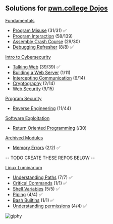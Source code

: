 ## Solutions for [pwn.college Dojos](https://pwn.college/dojos)

[Fundamentals](https://github.com/w3th4nds/pwn-college/tree/main/Dojos/Fundamentals)

* [Program Misuse](https://github.com/w3th4nds/pwn-college/tree/main/Dojos/Fundamentals/Program%20Misuse) (31/31) ✅
* [Program Interaction](https://github.com/w3th4nds/pwn-college/tree/main/Dojos/Fundamentals/Program%20Interaction) (58/139)
* [Assembly Crash Course](https://github.com/w3th4nds/pwn-college/tree/main/Dojos/Fundamentals/Assembly%20Crash%20Course) (29/30)
* [Debugging Refresher](https://github.com/w3th4nds/pwn-college/tree/main/Dojos/Fundamentals/Debugging%20Refresher) (8/8) ✅

[Intro to Cybersecurity](https://github.com/w3th4nds/pwn-college/tree/main/Dojos/Intro%20to%20Cybersecurity)

* [Talking Web](https://github.com/w3th4nds/pwn-college/tree/main/Dojos/Intro%20to%20Cybersecurity/Talking%20Web) (39/39) ✅
* [Building a Web Server](https://github.com/w3th4nds/pwn-college/tree/main/Dojos/Intro%20to%20Cybersecurity/Building%20a%20Web%20Server) (1/11)
* [Intercepting Communication](https://github.com/w3th4nds/pwn-college/tree/main/Dojos/Intro%20to%20Cybersecurity/Intercepting%20Communication) (6/14)
* [Cryptography](https://github.com/w3th4nds/pwn-college/tree/main/Dojos/Intro%20to%20Cybersecurity/Cryptography) (2/14)
* [Web Security](https://github.com/w3th4nds/pwn-college/tree/main/Dojos/Intro%20to%20Cybersecurity/Web%20Security) (9/15)

[Program Security](https://github.com/w3th4nds/pwn-college/tree/main/Dojos/Program%20Security)

* [Reverse Engineering](https://github.com/w3th4nds/pwn-college/tree/main/Dojos/Program%20Security/Reverse%20Engineering) (11/44)

[Software Exploitation](https://github.com/w3th4nds/pwn-college/tree/main/Dojos/Software%20Exploitation)

* [Return Oriented Programming](https://github.com/w3th4nds/pwn-college/tree/main/Dojos/Software%20Exploitation/Return%20Oriented%20Programming) (/30)

[Archived Modules](https://github.com/w3th4nds/pwn-college/tree/main/Dojos/Archived%20Modules/) 

* [Memory Errors](https://github.com/w3th4nds/pwn-college/tree/main/Dojos/Archived%20Modules/Memory%20Errors) (2/2) ✅

-- TODO CREATE THESE REPOS BELOW -- 

[Linux Luminarium](https://github.com/w3th4nds/pwn-college/tree/main/Dojos/Linux%20Luminarium)

* [Understanding Paths](https://github.com/w3th4nds/pwn-college/tree/main/Dojos/Linux%20Luminarium/Understanding%20Paths) (7/7) ✅
* [Critical Commands](https://github.com/w3th4nds/pwn-college/tree/main/Dojos/Linux%20Luminarium/Critical%20Commands) (1/1) ✅
* [Shell Variables](https://github.com/w3th4nds/pwn-college/tree/main/Dojos/Linux%20Luminarium/Shell%20Variables) (5/5) ✅
* [Piping](https://github.com/w3th4nds/pwn-college/tree/main/Dojos/Linux%20Luminarium/Piping) (4/4) ✅
* [Bash Builtins](https://github.com/w3th4nds/pwn-college/tree/main/Dojos/Linux%20Luminarium/Bash%20Builtins) (1/1) ✅
* [Understanding permissions](https://github.com/w3th4nds/pwn-college/tree/main/Dojos/Linux%20Luminarium/Understanding%20permissions) (4/4) ✅


![giphy](https://github.com/w3th4nds/pwn-college/assets/44512151/d4578a31-294b-4827-99bd-fd73e3918fd3)
